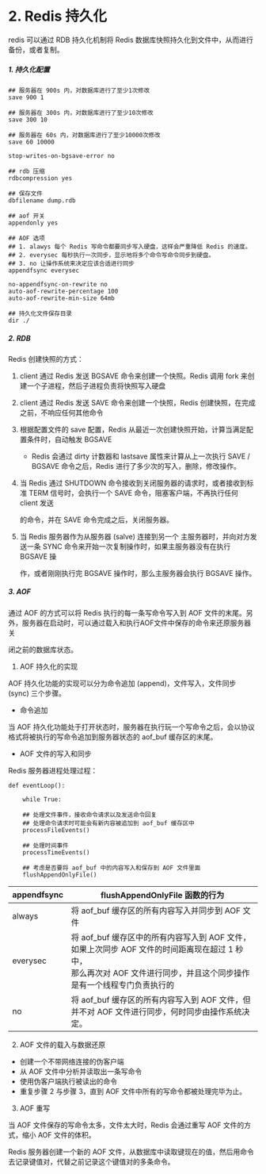 # 2. Redis 持久化

redis 可以通过 RDB 持久化机制将 Redis 数据库快照持久化到文件中，从而进行备份，或者复制。

##### 1. 持久化配置

```
## 服务器在 900s 内，对数据库进行了至少1次修改
save 900 1

## 服务器在 300s 内，对数据库进行了至少10次修改
save 300 10

## 服务器在 60s 内，对数据库进行了至少10000次修改
save 60 10000

stop-writes-on-bgsave-error no

## rdb 压缩
rdbcompression yes

## 保存文件
dbfilename dump.rdb

## aof 开关
appendonly yes

## AOF 选项
## 1. alawys 每个 Redis 写命令都要同步写入硬盘，这样会严重降低 Redis 的速度。
## 2. everysec 每秒执行一次同步，显示地将多个命令写命令同步到硬盘。
## 3. no 让操作系统来决定应该合适进行同步
appendfsync everysec

no-appendfsync-on-rewrite no
auto-aof-rewrite-percentage 100
auto-aof-rewrite-min-size 64mb

## 持久化文件保存目录
dir ./
```



##### 2. RDB

Redis 创建快照的方式：

1. client 通过 Redis 发送 BGSAVE 命令来创建一个快照。Redis 调用 fork 来创建一个子进程，然后子进程负责将快照写入硬盘

2. client 通过 Redis 发送 SAVE 命令来创建一个快照，Redis 创建快照，在完成之前，不响应任何其他命令

3. 根据配置文件的 save 配置，Redis 从最近一次创建快照开始，计算当满足配置条件时，自动触发 BGSAVE

    - Redis 会通过 dirty 计数器和 lastsave 属性来计算从上一次执行 SAVE / BGSAVE 命令之后，Redis 进行了多少次的写入，删除，修改操作。

4. 当 Redis 通过 SHUTDOWN 命令接收到关闭服务器的请求时，或者接收到标准 TERM 信号时，会执行一个 SAVE 命令，阻塞客户端，不再执行任何 client 发送

    的命令，并在 SAVE 命令完成之后，关闭服务器。

5. 当 Redis 服务器作为从服务器 (salve) 连接到另一个 主服务器时，并向对方发送一条 SYNC 命令来开始一次复制操作时，如果主服务器没有在执行 BGSAVE 操

    作，或者刚刚执行完 BGSAVE 操作时，那么主服务器会执行 BGSAVE 操作。



##### 3. AOF

通过 AOF 的方式可以将 Redis 执行的每一条写命令写入到 AOF 文件的末尾。另外，服务器在启动时，可以通过载入和执行AOF文件中保存的命令来还原服务器关

闭之前的数据库状态。

1. AOF 持久化的实现

AOF 持久化功能的实现可以分为命令追加 (append)，文件写入，文件同步 (sync) 三个步骤。

- 命令追加

当 AOF 持久化功能处于打开状态时，服务器在执行玩一个写命令之后，会以协议格式将被执行的写命令追加到服务器状态的 aof_buf 缓存区的末尾。

- AOF 文件的写入和同步

Redis 服务器进程处理过程：

```
def eventLoop():
	
	while True:
	
	## 处理文件事件，接收命令请求以及发送命令回复
	## 处理命令请求时可能会有新内容被追加到 aof_buf 缓存区中
	processFileEvents()

	## 处理时间事件
	processTimeEvents()
	
	## 考虑是否要将 aof_buf 中的内容写入和保存到 AOF 文件里面
	flushAppendOnlyFile()

```

| appendfsync | flushAppendOnlyFile 函数的行为                               |
| ----------- | ------------------------------------------------------------ |
| always      | 将 aof_buf 缓存区的所有内容写入并同步到 AOF 文件             |
| everysec    | 将 aof_buf 缓存区中的所有内容写入到 AOF 文件，如果上次同步 AOF 文件的时间距离现在超过 1 秒中，<br />那么再次对 AOF 文件进行同步，并且这个同步操作是有一个线程专门负责执行的 |
| no          | 将 aof_buf 缓存区的所有内容写入到 AOF 文件，但并不对 AOF 文件进行同步，何时同步由操作系统决定。 |



2. AOF 文件的载入与数据还原

- 创建一个不带网络连接的伪客户端
- 从 AOF 文件中分析并读取出一条写命令
- 使用伪客户端执行被读出的命令
- 重复步骤 2 与步骤 3，直到 AOF 文件中所有的写命令都被处理完毕为止。



3. AOF 重写

当 AOF 文件保存的写命令太多，文件太大时，Redis 会通过重写 AOF 文件的方式，缩小 AOF 文件的体积。

Redis 服务器创建一个新的 AOF 文件，从数据库中读取键现在的值，然后用命令去记录键值对，代替之前记录这个键值对的多条命令。